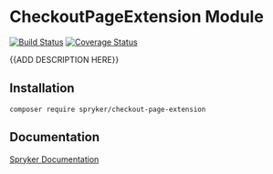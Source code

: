 # CheckoutPageExtension Module
[![Build Status](https://travis-ci.org/spryker/checkout-page-extension.svg)](https://travis-ci.org/spryker/checkout-page-extension)
[![Coverage Status](https://coveralls.io/repos/github/spryker/checkout-page-extension/badge.svg)](https://coveralls.io/github/spryker/checkout-page-extension)

{{ADD DESCRIPTION HERE}}

## Installation

```
composer require spryker/checkout-page-extension
```

## Documentation

[Spryker Documentation](https://academy.spryker.com/developing_with_spryker/module_guide/modules.html)
